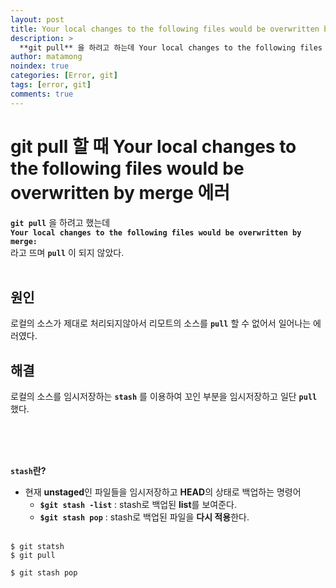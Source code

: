 ```yaml
---
layout: post
title: Your local changes to the following files would be overwritten by merge
description: >
  **git pull** 을 하려고 하는데 Your local changes to the following files would be overwritten by merge 라는 경고문이 나와서 해결해 보았다.
author: matamong
noindex: true
categories: [Error, git]
tags: [error, git]
comments: true
---
```


# **git pull 할 때 Your local changes to the following files would be overwritten by merge 에러**

**`git pull`** 을 하려고 했는데 <br>
**`Your local changes to the following files would be overwritten by merge:`** <br>
라고 뜨며 **`pull`** 이 되지 않았다. <br><br>

## **원인**
로컬의 소스가 제대로 처리되지않아서 리모트의 소스를 **`pull`** 할 수 없어서 일어나는 에러였다. <br>


## **해결**
로컬의 소스를 임시저장하는 **`stash`** 를 이용하여 꼬인 부분을 임시저장하고 일단 **`pull`** 했다.
<br><br>

<br><br>

**`stash`란?**
- 현재 **unstaged**인 파일들을 임시저장하고 **HEAD**의 상태로 백업하는 명령어
     - **`$git stash -list`** : stash로 백업된 **list**를 보여준다.
     - **`$git stash pop`**  : stash로 백업된 파일을 **다시 적용**한다.
<br><br>

```git
$ git statsh
$ git pull

$ git stash pop
```